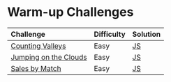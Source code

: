 # Warm-up Challenges

| Challenge                                                                                    | Difficulty | Solution                               |
| :------------------------------------------------------------------------------------------- | :--------- | :------------------------------------- |
| [Counting Valleys](https://www.hackerrank.com/challenges/counting-valleys/problem)           | Easy       | [JS](./counting-valleys/index.js)      |
| [Jumping on the Clouds](https://www.hackerrank.com/challenges/jumping-on-the-clouds/problem) | Easy       | [JS](./jumping-on-the-clouds/index.js) |
| [Sales by Match](https://www.hackerrank.com/challenges/sock-merchant/problem)                | Easy       | [JS](./sales-by-match/index.js)        |
